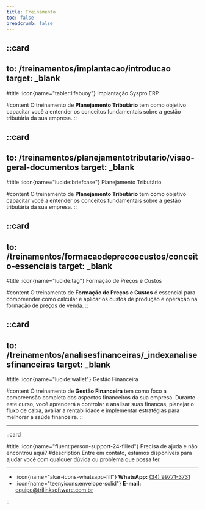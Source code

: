 ```yaml
---
title: Treinamento
toc: false
breadcrumb: false
---
```


###
::card
---
to: /treinamentos/implantacao/introducao
target: _blank
---
#title
:icon{name="tabler:lifebuoy"} Implantação Syspro ERP

#content
O treinamento de **Planejamento Tributário** tem como objetivo capacitar você a entender os conceitos fundamentais sobre a gestão tributária da sua empresa.
::

###
::card
---
to: /treinamentos/planejamentotributario/visao-geral-documentos
target: _blank
---
#title
:icon{name="lucide:briefcase"} Planejamento Tributário

#content
O treinamento de **Planejamento Tributário** tem como objetivo capacitar você a entender os conceitos fundamentais sobre a gestão tributária da sua empresa.
::

###
::card
---
to: /treinamentos/formacaodeprecoecustos/conceito-essenciais
target: _blank
---
#title
:icon{name="lucide:tag"} Formação de Preços e Custos

#content
O treinamento de **Formação de Preços e Custos** é essencial para compreender como calcular e aplicar os custos de produção e operação na formação de preços de venda.
::

###
::card
---
to: /treinamentos/analisesfinanceiras/_indexanalisesfinanceiras
target: _blank
---
#title
:icon{name="lucide:wallet"} Gestão Financeira

#content
O treinamento de **Gestão Financeira** tem como foco a compreensão completa dos aspectos financeiros da sua empresa. Durante este curso, você aprenderá a controlar e analisar suas finanças, planejar o fluxo de caixa, avaliar a rentabilidade e implementar estratégias para melhorar a saúde financeira.
::

---

::card

#title
:icon{name="fluent:person-support-24-filled"} Precisa de ajuda e não encontrou aqui?
#description
Entre em contato, estamos disponíveis para ajudar você com qualquer dúvida ou problema que possa ter.

---

- :icon{name="akar-icons-whatsapp-fill"} **WhatsApp:** [(34) 99771-3731](https://wa.me/trilinksoftware)
- :icon{name="teenyicons:envelope-solid"} **E-mail:** [equipe@trilinksoftware.com.br](mailto:equipe@trilinksoftware.com.br)

::
